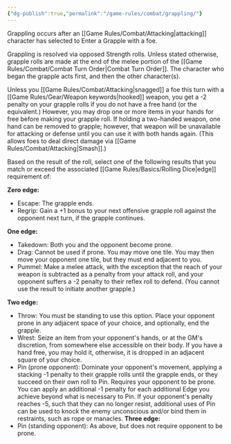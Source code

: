 ```yaml
---
{"dg-publish":true,"permalink":"/game-rules/combat/grappling/"}
---
```


Grappling occurs after an [[Game Rules/Combat/Attacking\|attacking]] character has selected to Enter a Grapple with a foe.

Grappling is resolved via opposed Strength rolls. Unless stated otherwise, grapple rolls are made at the end of the melee portion of the [[Game Rules/Combat/Combat Turn Order\|Combat Turn Order]]. The character who began the grapple acts first, and then the other character(s).

Unless you [[Game Rules/Combat/Attacking\|snagged]] a foe this turn with a [[Game Rules/Gear/Weapon keywords\|hooked]] weapon, you get a -2 penalty on your grapple rolls if you do not have a free hand (or the equivalent.) However, you may drop one or more items in your hands for free before making your grapple roll. If holding a two-handed weapon, one hand can be removed to grapple; however, that weapon will be unavailable for attacking or defense until you can use it with both hands again. (This allows foes to deal direct damage via [[Game Rules/Combat/Attacking\|Smash]].)


Based on the result of the roll, select one of the following results that you match or exceed the associated [[Game Rules/Basics/Rolling Dice\|edge]] requirement of:

**Zero edge:**
- Escape: The grapple ends.
- Regrip: Gain a +1 bonus to your next offensive grapple roll against the opponent next turn, if the grapple continues.

**One edge:**
- Takedown: Both you and the opponent become prone.
- Drag: Cannot be used if prone. You may move one tile. You may then move your opponent one tile, but they must end adjacent to you.
- Pummel: Make a melee attack, with the exception that the reach of your weapon is subtracted as a penalty from your attack roll, and your opponent suffers a -2 penalty to their reflex roll to defend. (You cannot use the result to initiate another grapple.)

**Two edge:**
- Throw: You must be standing to use this option. Place your opponent prone in any adjacent space of your choice, and optionally, end the grapple.
- Wrest: Seize an item from your opponent's hands, or at the GM's discretion, from somewhere else accessible on their body. If you have a hand free, you may hold it, otherwise, it is dropped in an adjacent square of your choice.
- Pin (prone opponent): Dominate your opponent's movement, applying a stacking -1 penalty to their grapple rolls until the grapple ends, or they succeed on their own roll to Pin. Requires your opponent to be prone. You can apply an additional -1 penalty for each additional Edge you achieve beyond what is necessary to Pin. If your opponent's penalty reaches -5, such that they can no longer resist, additional uses of Pin can be used to knock the enemy unconscious and/or bind them in restraints, such as rope or manacles.
**Three edge:**
- Pin (standing opponent): As above, but does not require opponent to be prone.

